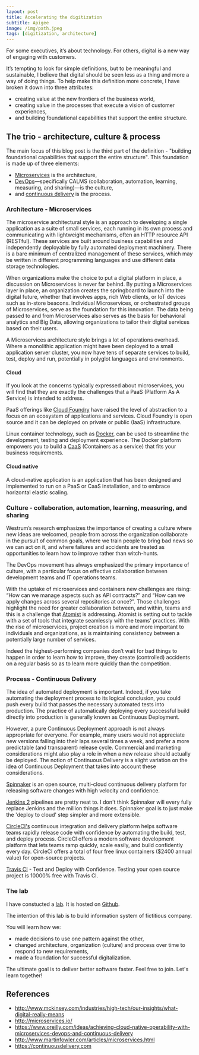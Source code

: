```yaml
---
layout: post
title: Accelerating the digitization
subtitle: Apigee
image: /img/path.jpeg
tags: [digitization, architecture]
---
```



For some executives, it’s about technology. For others, digital is a new way of engaging with customers.

It’s tempting to look for simple definitions, but to be meaningful and sustainable, I believe that digital should be seen less as a thing and more a way of doing things. To help make this definition more concrete, I have broken it down into three attributes: 
- creating value at the new frontiers of the business world, 
- creating value in the processes that execute a vision of customer experiences, 
- and building foundational capabilities that support the entire structure.


## The trio - architecture, culture & process

The main focus of this blog post is the third part of the definition - "building foundational capabilities that support the entire structure". This foundation is made up of three elements:

- [Microservices](http://microservices.io/patterns/microservices.html) is the architecture,
- [DevOps](http://martinfowler.com/bliki/DevOpsCulture.html)—specifically CALMS (collaboration, automation, learning, measuring, and sharing)—is the culture,
- and [continuous delivery](http://martinfowler.com/bliki/ContinuousDelivery.html) is the process.

### Architecture - Microservices

The microservice architectural style is an approach to developing a single application as a suite of small services, each running in its own process and communicating with lightweight mechanisms, often an HTTP resource API (RESTful). These services are built around business capabilities and independently deployable by fully automated deployment machinery. There is a bare minimum of centralized management of these services, which may be written in different programming languages and use different data storage technologies.

When organizations make the choice to put a digital platform in place, a discussion on Microservices is never far behind. By putting a Microservices layer in place, an organization creates the springboard to launch into the digital future, whether that involves apps, rich Web clients, or IoT devices such as in-store beacons. Individual Microservices, or orchestrated groups of Microservices, serve as the foundation for this innovation. The data being passed to and from Microservices also serves as the basis for behavioral analytics and Big Data, allowing organizations to tailor their digital services based on their users.

A Microservices architecture style brings a lot of operations overhead. Where a monolithic application might have been deployed to a small application server cluster, you now have tens of separate services to build, test, deploy and run, potentially in polyglot languages and environments.

#### Cloud 

If you look at the concerns typically expressed about microservices, you will find that they are exactly the challenges that a PaaS (Platform As A Service) is intended to address.

PaaS offerings like [Cloud Foundry](https://www.cloudfoundry.org/) have raised the level of abstraction to a focus on an ecosystem of applications and services. Cloud Foundry is open source and it can be deployed on private or public (IaaS) infrastructure.

Linux container technology, such as [Docker](https://www.docker.com/), can be used to streamline the development, testing and deployment experience. The Docker platform empowers you to build a [CaaS](https://blog.docker.com/2016/02/containers-as-a-service-caas/) (Containers as a service) that fits your business requirements.

#### Cloud native

A cloud-native application is an application that has been designed and implemented to run on a PaaS or CaaS installation, and to embrace horizontal elastic scaling.

### Culture - collaboration, automation, learning, measuring, and sharing

Westrum’s research emphasizes the importance of creating a culture where new ideas are welcomed, people from across the organization collaborate in the pursuit of common goals, where we train people to bring bad news so we can act on it, and where failures and accidents are treated as opportunities to learn how to improve rather than witch-hunts.

The DevOps movement has always emphasized the primary importance of culture, with a particular focus on effective collaboration between development teams and IT operations teams.

With the uptake of microservices and containers new challenges are rising: “How can we manage aspects such as API contracts?” and “How can we apply changes across several repositories at once?”. Those challenges highlight the need for greater collaboration between, and within, teams and this is a challenge that [Atomist](https://www.atomist.com) is addressing. Atomist is setting out to tackle with a set of tools that integrate seamlessly with the teams’ practices.
With the rise of microservices, project creation is more and more important to individuals and organizations, as is maintaining consistency between a potentially large number of services.

Indeed the highest-performing companies don’t wait for bad things to happen in order to learn how to improve, they create (controlled) accidents on a regular basis so as to learn more quickly than the competition.


### Process - Continuous Delivery

The idea of automated deployment is important. Indeed, if you take automating the deployment process to its logical conclusion, you could push every build that passes the necessary automated tests into production. The practice of automatically deploying every successful build directly into production is generally known as Continuous Deployment.

However, a pure Continuous Deployment approach is not always appropriate for everyone. For example, many users would not appreciate new versions falling into their laps several times a week, and prefer a more predictable (and transparent) release cycle. Commercial and marketing considerations might also play a role in when a new release should actually be deployed. The notion of Continuous Delivery is a slight variation on the idea of Continuous Deployment that takes into account these considerations.

[Spinnaker](http://www.spinnaker.io/) is an open source, multi-cloud continuous delivery platform for releasing software changes with high velocity and confidence.

[Jenkins 2](https://jenkins.io/2.0/) pipelines are pretty neat to. I don't think Spinnaker will every fully replace Jenkins and the million things it does. Spinnaker goal is to just make the 'deploy to cloud' step simpler and more extensible.

[CircleCI's](https://circleci.com) continuous integration and delivery platform helps software teams rapidly release code with confidence by automating the build, test, and deploy process. CircleCI offers a modern software development platform that lets teams ramp quickly, scale easily, and build confidently every day. CircleCI offers a total of four free linux containers ($2400 annual value) for open-source projects.

[Travis CI](https://travis-ci.org/) - Test and Deploy with Confidence. Testing your open source project is 10000% free with Travis CI.

### The lab

I have constucted a [lab](http://ivans-innovation-lab.github.io/). It is hosted on [Github](https://github.com/ivans-innovation-lab).

The intention of this lab is to build information system of fictitious company.

You will learn how we:

- made decisions to use one pattern against the other,
- changed architecture, organization (culture) and process over time to respond to new requirements,
- made a foundation for successful digitalization.

The ultimate goal is to deliver better software faster. Feel free to join. Let's learn together!

## References

  * <http://www.mckinsey.com/industries/high-tech/our-insights/what-digital-really-means>
  * <http://microservices.io/>
  * <https://www.oreilly.com/ideas/achieving-cloud-native-operability-with-microservices-devops-and-continuous-delivery>
  * <http://www.martinfowler.com/articles/microservices.html>
  * <https://continuousdelivery.com>
